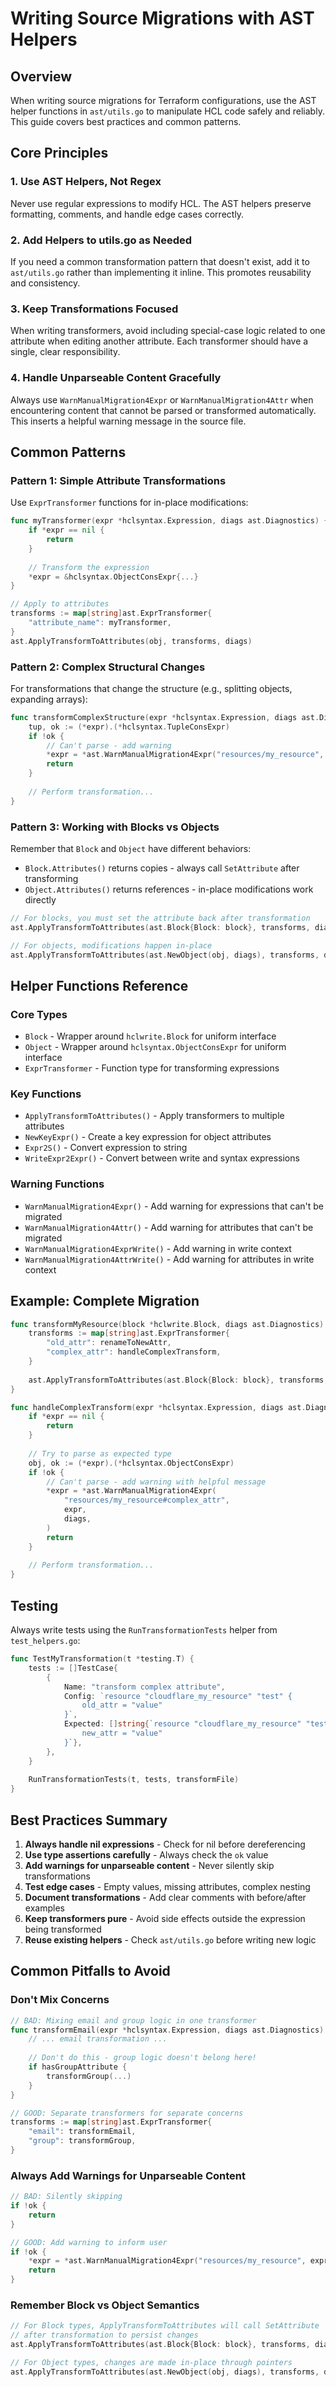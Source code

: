 # Writing Source Migrations with AST Helpers

## Overview

When writing source migrations for Terraform configurations, use the AST helper functions in `ast/utils.go` to manipulate HCL code safely and reliably. This guide covers best practices and common patterns.

## Core Principles

### 1. Use AST Helpers, Not Regex
Never use regular expressions to modify HCL. The AST helpers preserve formatting, comments, and handle edge cases correctly.

### 2. Add Helpers to utils.go as Needed
If you need a common transformation pattern that doesn't exist, add it to `ast/utils.go` rather than implementing it inline. This promotes reusability and consistency.

### 3. Keep Transformations Focused
When writing transformers, avoid including special-case logic related to one attribute when editing another attribute. Each transformer should have a single, clear responsibility.

### 4. Handle Unparseable Content Gracefully
Always use `WarnManualMigration4Expr` or `WarnManualMigration4Attr` when encountering content that cannot be parsed or transformed automatically. This inserts a helpful warning message in the source file.

## Common Patterns

### Pattern 1: Simple Attribute Transformations

Use `ExprTransformer` functions for in-place modifications:

```go
func myTransformer(expr *hclsyntax.Expression, diags ast.Diagnostics) {
    if *expr == nil {
        return
    }
    
    // Transform the expression
    *expr = &hclsyntax.ObjectConsExpr{...}
}

// Apply to attributes
transforms := map[string]ast.ExprTransformer{
    "attribute_name": myTransformer,
}
ast.ApplyTransformToAttributes(obj, transforms, diags)
```

### Pattern 2: Complex Structural Changes

For transformations that change the structure (e.g., splitting objects, expanding arrays):

```go
func transformComplexStructure(expr *hclsyntax.Expression, diags ast.Diagnostics) {
    tup, ok := (*expr).(*hclsyntax.TupleConsExpr)
    if !ok {
        // Can't parse - add warning
        *expr = *ast.WarnManualMigration4Expr("resources/my_resource", expr, diags)
        return
    }
    
    // Perform transformation...
}
```

### Pattern 3: Working with Blocks vs Objects

Remember that `Block` and `Object` have different behaviors:
- `Block.Attributes()` returns copies - always call `SetAttribute` after transforming
- `Object.Attributes()` returns references - in-place modifications work directly

```go
// For blocks, you must set the attribute back after transformation
ast.ApplyTransformToAttributes(ast.Block{Block: block}, transforms, diags)

// For objects, modifications happen in-place
ast.ApplyTransformToAttributes(ast.NewObject(obj, diags), transforms, diags)
```

## Helper Functions Reference

### Core Types
- `Block` - Wrapper around `hclwrite.Block` for uniform interface
- `Object` - Wrapper around `hclsyntax.ObjectConsExpr` for uniform interface
- `ExprTransformer` - Function type for transforming expressions

### Key Functions
- `ApplyTransformToAttributes()` - Apply transformers to multiple attributes
- `NewKeyExpr()` - Create a key expression for object attributes
- `Expr2S()` - Convert expression to string
- `WriteExpr2Expr()` - Convert between write and syntax expressions

### Warning Functions
- `WarnManualMigration4Expr()` - Add warning for expressions that can't be migrated
- `WarnManualMigration4Attr()` - Add warning for attributes that can't be migrated
- `WarnManualMigration4ExprWrite()` - Add warning in write context
- `WarnManualMigration4AttrWrite()` - Add warning for attributes in write context

## Example: Complete Migration

```go
func transformMyResource(block *hclwrite.Block, diags ast.Diagnostics) {
    transforms := map[string]ast.ExprTransformer{
        "old_attr": renameToNewAttr,
        "complex_attr": handleComplexTransform,
    }
    
    ast.ApplyTransformToAttributes(ast.Block{Block: block}, transforms, diags)
}

func handleComplexTransform(expr *hclsyntax.Expression, diags ast.Diagnostics) {
    if *expr == nil {
        return
    }
    
    // Try to parse as expected type
    obj, ok := (*expr).(*hclsyntax.ObjectConsExpr)
    if !ok {
        // Can't parse - add warning with helpful message
        *expr = *ast.WarnManualMigration4Expr(
            "resources/my_resource#complex_attr",
            expr,
            diags,
        )
        return
    }
    
    // Perform transformation...
}
```

## Testing

Always write tests using the `RunTransformationTests` helper from `test_helpers.go`:

```go
func TestMyTransformation(t *testing.T) {
    tests := []TestCase{
        {
            Name: "transform complex attribute",
            Config: `resource "cloudflare_my_resource" "test" {
                old_attr = "value"
            }`,
            Expected: []string{`resource "cloudflare_my_resource" "test" {
                new_attr = "value"
            }`},
        },
    }
    
    RunTransformationTests(t, tests, transformFile)
}
```

## Best Practices Summary

1. **Always handle nil expressions** - Check for nil before dereferencing
2. **Use type assertions carefully** - Always check the `ok` value
3. **Add warnings for unparseable content** - Never silently skip transformations
4. **Test edge cases** - Empty values, missing attributes, complex nesting
5. **Document transformations** - Add clear comments with before/after examples
6. **Keep transformers pure** - Avoid side effects outside the expression being transformed
7. **Reuse existing helpers** - Check `ast/utils.go` before writing new logic

## Common Pitfalls to Avoid

### Don't Mix Concerns
```go
// BAD: Mixing email and group logic in one transformer
func transformEmail(expr *hclsyntax.Expression, diags ast.Diagnostics) {
    // ... email transformation ...
    
    // Don't do this - group logic doesn't belong here!
    if hasGroupAttribute {
        transformGroup(...)
    }
}

// GOOD: Separate transformers for separate concerns
transforms := map[string]ast.ExprTransformer{
    "email": transformEmail,
    "group": transformGroup,
}
```

### Always Add Warnings for Unparseable Content
```go
// BAD: Silently skipping
if !ok {
    return
}

// GOOD: Add warning to inform user
if !ok {
    *expr = *ast.WarnManualMigration4Expr("resources/my_resource", expr, diags)
    return
}
```

### Remember Block vs Object Semantics
```go
// For Block types, ApplyTransformToAttributes will call SetAttribute
// after transformation to persist changes
ast.ApplyTransformToAttributes(ast.Block{Block: block}, transforms, diags)

// For Object types, changes are made in-place through pointers
ast.ApplyTransformToAttributes(ast.NewObject(obj, diags), transforms, diags)
```